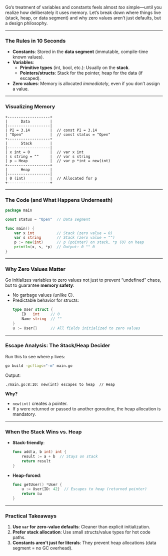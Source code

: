 Go’s treatment of variables and constants feels almost *too* simple—until you realize how deliberately it uses memory. Let’s break down where things live (stack, heap, or data segment) and why zero values aren’t just defaults, but a design philosophy.  

---

### **The Rules in 10 Seconds**  
- **Constants**: Stored in the **data segment** (immutable, compile-time known values).  
- **Variables**:  
  - **Primitive types** (int, bool, etc.): Usually on the **stack**.  
  - **Pointers/structs**: Stack for the pointer, heap for the data (if escaped).  
- **Zero values**: Memory is allocated *immediately*, even if you don’t assign a value.  

---

### **Visualizing Memory**  
```  
+-------------------+  
|      Data         |  
|-------------------|  
| PI = 3.14         |  // const PI = 3.14  
| "Open"            |  // const status = "Open"  
+-------------------+  
|      Stack        |  
|-------------------|  
| x int = 0         |  // var x int  
| s string = ""     |  // var s string  
| p → Heap          |  // var p *int = new(int)  
+-------------------+  
|      Heap         |  
|-------------------|  
| 0 (int)           |  // Allocated for p  
+-------------------+  
```  

---

### **The Code (and What Happens Underneath)**  
```go  
package main  

const status = "Open"  // Data segment  

func main() {  
    var x int          // Stack (zero value = 0)  
    var s string       // Stack (zero value = "")  
    p := new(int)      // p (pointer) on stack, *p (0) on heap  
    println(x, s, *p)  // Output: 0 "" 0  
}  
```  

---

### **Why Zero Values Matter**  
Go initializes variables to zero values not just to prevent “undefined” chaos, but to guarantee **memory safety**:  
- No garbage values (unlike C).  
- Predictable behavior for structs:  
  ```go  
  type User struct {  
      ID   int     // 0  
      Name string  // ""  
  }  
  u := User{}      // All fields initialized to zero values  
  ```  

---

### **Escape Analysis: The Stack/Heap Decider**  
Run this to see where `p` lives:  
```bash  
go build -gcflags="-m" main.go  
```  
Output:  
```  
./main.go:8:10: new(int) escapes to heap  // Heap  
```  

**Why?**  
- `new(int)` creates a pointer.  
- If `p` were returned or passed to another goroutine, the heap allocation is mandatory.  

---

### **When the Stack Wins vs. Heap**  
- **Stack-friendly**:  
  ```go  
  func add(a, b int) int {  
      result := a + b  // Stays on stack  
      return result  
  }  
  ```  
- **Heap-forced**:  
  ```go  
  func getUser() *User {  
      u := User{ID: 42}  // Escapes to heap (returned pointer)  
      return &u  
  }  
  ```  

---

### **Practical Takeaways**  
1. **Use `var` for zero-value defaults**: Cleaner than explicit initialization.  
2. **Prefer stack allocation**: Use small structs/value types for hot code paths.  
3. **Constants aren’t just for literals**: They prevent heap allocations (data segment = no GC overhead).  
